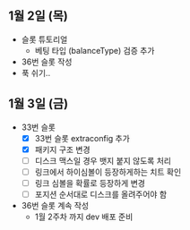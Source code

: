 
## 1월 2일 (목)

- 슬롯 튜토리얼
	- 베팅 타입 (balanceType) 검증 추가
- 36번 슬롯 작성
- 푹 쉬기..

## 1월 3일 (금)

- 33번 슬롯
	- [x] 33번 슬롯 extraconfig 추가
	- [x] 패키지 구조 변경
	- [ ] 디스크 맥스일 경우 뱃지 붙지 않도록 처리
	- [ ] 링크에서 하이심볼이 등장하게하는 치트 확인
	- [ ] 링크 심볼을 확률로 등장하게 변경
	- [ ] 포지션 순서대로 디스크를 올려주어야 함
- 36번 슬롯 계속 작성
	- 1월 2주차 까지 dev 배포 준비